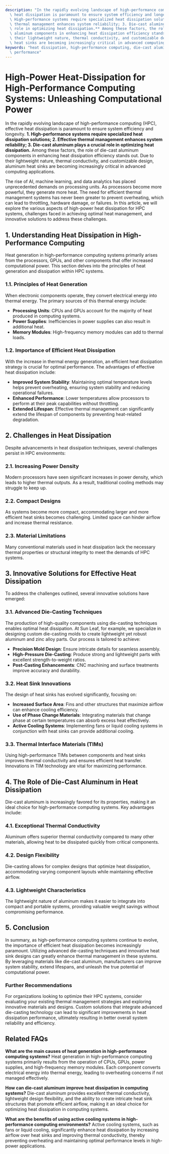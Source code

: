 ```yaml
---
description: "In the rapidly evolving landscape of high-performance computing (HPC), effective\
  \ heat dissipation is paramount to ensure system efficiency and longevity. **1.\
  \ High-performance systems require specialized heat dissipation solutions; 2. Effective\
  \ thermal management enhances system reliability; 3. Die-cast aluminum plays a crucial\
  \ role in optimizing heat dissipation.** Among these factors, the role of die-cast\
  \ aluminum components in enhancing heat dissipation efficiency stands out. Due to\
  \ their lightweight nature, thermal conductivity, and customizable design, aluminum\
  \ heat sinks are becoming increasingly critical in advanced computing applications."
keywords: "heat dissipation, high-performance computing, die-cast aluminum, heat dissipation\
  \ performance"
---
```

# High-Power Heat-Dissipation for High-Performance Computing Systems: Unleashing Computational Power

In the rapidly evolving landscape of high-performance computing (HPC), effective heat dissipation is paramount to ensure system efficiency and longevity. **1. High-performance systems require specialized heat dissipation solutions; 2. Effective thermal management enhances system reliability; 3. Die-cast aluminum plays a crucial role in optimizing heat dissipation.** Among these factors, the role of die-cast aluminum components in enhancing heat dissipation efficiency stands out. Due to their lightweight nature, thermal conductivity, and customizable design, aluminum heat sinks are becoming increasingly critical in advanced computing applications.

The rise of AI, machine learning, and data analytics has placed unprecedented demands on processing units. As processors become more powerful, they generate more heat. The need for efficient thermal management systems has never been greater to prevent overheating, which can lead to throttling, hardware damage, or failures. In this article, we will explore the various aspects of high-power heat dissipation for HPC systems, challenges faced in achieving optimal heat management, and innovative solutions to address these challenges.

## 1. Understanding Heat Dissipation in High-Performance Computing

Heat generation in high-performance computing systems primarily arises from the processors, GPUs, and other components that offer increased computational power. This section delves into the principles of heat generation and dissipation within HPC systems.

### 1.1. Principles of Heat Generation

When electronic components operate, they convert electrical energy into thermal energy. The primary sources of this thermal energy include:

- **Processing Units**: CPUs and GPUs account for the majority of heat produced in computing systems. 
- **Power Supplies**: Inefficiencies in power supplies can also result in additional heat.
- **Memory Modules**: High-frequency memory modules can add to thermal loads.

### 1.2. Importance of Efficient Heat Dissipation

With the increase in thermal energy generation, an efficient heat dissipation strategy is crucial for optimal performance. The advantages of effective heat dissipation include:

- **Improved System Stability**: Maintaining optimal temperature levels helps prevent overheating, ensuring system stability and reducing operational failures.
- **Enhanced Performance**: Lower temperatures allow processors to perform at their peak capabilities without throttling.
- **Extended Lifespan**: Effective thermal management can significantly extend the lifespan of components by preventing heat-related degradation.

## 2. Challenges in Heat Dissipation

Despite advancements in heat dissipation techniques, several challenges persist in HPC environments:

### 2.1. Increasing Power Density

Modern processors have seen significant increases in power density, which leads to higher thermal outputs. As a result, traditional cooling methods may struggle to keep up.

### 2.2. Compact Designs

As systems become more compact, accommodating larger and more efficient heat sinks becomes challenging. Limited space can hinder airflow and increase thermal resistance.

### 2.3. Material Limitations

Many conventional materials used in heat dissipation lack the necessary thermal properties or structural integrity to meet the demands of HPC systems.

## 3. Innovative Solutions for Effective Heat Dissipation

To address the challenges outlined, several innovative solutions have emerged:

### 3.1. Advanced Die-Casting Techniques

The production of high-quality components using die-casting techniques enables optimal heat dissipation. At Sun Leaf, for example, we specialize in designing custom die-casting molds to create lightweight yet robust aluminum and zinc alloy parts. Our process is tailored to achieve:

- **Precision Mold Design**: Ensure intricate details for seamless assembly.
- **High-Pressure Die-Casting**: Produce strong and lightweight parts with excellent strength-to-weight ratios.
- **Post-Casting Enhancements**: CNC machining and surface treatments improve accuracy and durability.

### 3.2. Heat Sink Innovations

The design of heat sinks has evolved significantly, focusing on:

- **Increased Surface Area**: Fins and other structures that maximize airflow can enhance cooling efficiency.
- **Use of Phase Change Materials**: Integrating materials that change phase at certain temperatures can absorb excess heat effectively.
- **Active Cooling Systems**: Implementing fans or liquid cooling systems in conjunction with heat sinks can provide additional cooling.

### 3.3. Thermal Interface Materials (TIMs)

Using high-performance TIMs between components and heat sinks improves thermal conductivity and ensures efficient heat transfer. Innovations in TIM technology are vital for maximizing performance.

## 4. The Role of Die-Cast Aluminum in Heat Dissipation

Die-cast aluminum is increasingly favored for its properties, making it an ideal choice for high-performance computing systems. Key advantages include:

### 4.1. Exceptional Thermal Conductivity

Aluminum offers superior thermal conductivity compared to many other materials, allowing heat to be dissipated quickly from critical components.

### 4.2. Design Flexibility

Die-casting allows for complex designs that optimize heat dissipation, accommodating varying component layouts while maintaining effective airflow.

### 4.3. Lightweight Characteristics

The lightweight nature of aluminum makes it easier to integrate into compact and portable systems, providing valuable weight savings without compromising performance.

## 5. Conclusion

In summary, as high-performance computing systems continue to evolve, the importance of efficient heat dissipation becomes increasingly paramount. Utilizing advanced die-casting techniques and innovative heat sink designs can greatly enhance thermal management in these systems. By leveraging materials like die-cast aluminum, manufacturers can improve system stability, extend lifespans, and unleash the true potential of computational power.

### Further Recommendations

For organizations looking to optimize their HPC systems, consider evaluating your existing thermal management strategies and exploring innovative materials and designs. Custom solutions that integrate advanced die-casting technology can lead to significant improvements in heat dissipation performance, ultimately resulting in better overall system reliability and efficiency.

## Related FAQs

**What are the main causes of heat generation in high-performance computing systems?**
Heat generation in high-performance computing systems primarily results from the operation of CPUs, GPUs, power supplies, and high-frequency memory modules. Each component converts electrical energy into thermal energy, leading to overheating concerns if not managed effectively.

**How can die-cast aluminum improve heat dissipation in computing systems?**
Die-cast aluminum provides excellent thermal conductivity, lightweight design flexibility, and the ability to create intricate heat sink structures that promote efficient airflow, making it an ideal choice for optimizing heat dissipation in computing systems.

**What are the benefits of using active cooling systems in high-performance computing environments?**
Active cooling systems, such as fans or liquid cooling, significantly enhance heat dissipation by increasing airflow over heat sinks and improving thermal conductivity, thereby preventing overheating and maintaining optimal performance levels in high-power applications.

